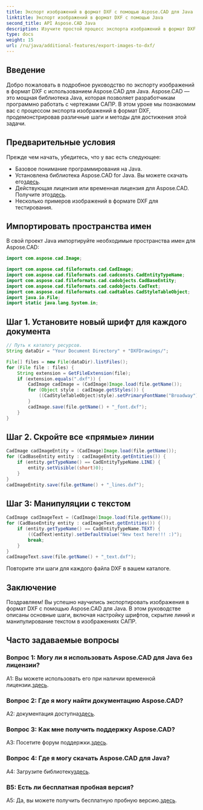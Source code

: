 ```yaml
---
title: Экспорт изображений в формат DXF с помощью Aspose.CAD для Java
linktitle: Экспорт изображений в формат DXF с помощью Java
second_title: API Aspose.CAD Java
description: Изучите простой процесс экспорта изображений в формат DXF с помощью Aspose.CAD для Java. Пошаговое руководство, часто задаваемые вопросы и многое другое.
type: docs
weight: 15
url: /ru/java/additional-features/export-images-to-dxf/
---
```

## Введение

Добро пожаловать в подробное руководство по экспорту изображений в формат DXF с использованием Aspose.CAD для Java. Aspose.CAD — это мощная библиотека Java, которая позволяет разработчикам программно работать с чертежами САПР. В этом уроке мы познакомим вас с процессом экспорта изображений в формат DXF, продемонстрировав различные шаги и методы для достижения этой задачи.

## Предварительные условия

Прежде чем начать, убедитесь, что у вас есть следующее:

- Базовое понимание программирования на Java.
-  Установлена библиотека Aspose.CAD for Java. Вы можете скачать его[здесь](https://releases.aspose.com/cad/java/).
- Действующая лицензия или временная лицензия для Aspose.CAD. Получите это[здесь](https://purchase.aspose.com/temporary-license/).
- Несколько примеров изображений в формате DXF для тестирования.

## Импортировать пространства имен

В свой проект Java импортируйте необходимые пространства имен для Aspose.CAD:

```java
import com.aspose.cad.Image;

import com.aspose.cad.fileformats.cad.CadImage;
import com.aspose.cad.fileformats.cad.cadconsts.CadEntityTypeName;
import com.aspose.cad.fileformats.cad.cadobjects.CadBaseEntity;
import com.aspose.cad.fileformats.cad.cadobjects.CadText;
import com.aspose.cad.fileformats.cad.cadtables.CadStyleTableObject;
import java.io.File;
import static java.lang.System.in;
```

## Шаг 1. Установите новый шрифт для каждого документа

```java
// Путь к каталогу ресурсов.
String dataDir = "Your Document Directory" + "DXFDrawings/";

File[] files = new File(dataDir).listFiles();
for (File file : files) {
    String extension = GetFileExtension(file);
    if (extension.equals(".dxf")) {
        CadImage cadImage = (CadImage)Image.load(file.getName());
        for (Object style : cadImage.getStyles()) {
            ((CadStyleTableObject)style).setPrimaryFontName("Broadway");
        }
        cadImage.save(file.getName() + "_font.dxf");
    }
}
```

## Шаг 2. Скройте все «прямые» линии

```java
CadImage cadImageEntity = (CadImage)Image.load(file.getName());
for (CadBaseEntity entity : cadImageEntity.getEntities()) {
    if (entity.getTypeName() == CadEntityTypeName.LINE) {
        entity.setVisible((short)0);
    }
}
cadImageEntity.save(file.getName() + "_lines.dxf");
```

## Шаг 3: Манипуляции с текстом

```java
CadImage cadImageText = (CadImage)Image.load(file.getName());
for (CadBaseEntity entity : cadImageText.getEntities()) {
    if (entity.getTypeName() == CadEntityTypeName.TEXT) {
        ((CadText)entity).setDefaultValue("New text here!!! :)");
        break;
    }
}
cadImageText.save(file.getName() + "_text.dxf");
```

Повторите эти шаги для каждого файла DXF в вашем каталоге.

## Заключение

Поздравляем! Вы успешно научились экспортировать изображения в формат DXF с помощью Aspose.CAD для Java. В этом руководстве описаны основные шаги, включая настройку шрифтов, скрытие линий и манипулирование текстом в изображениях САПР.

## Часто задаваемые вопросы

### Вопрос 1: Могу ли я использовать Aspose.CAD для Java без лицензии?

 A1: Вы можете использовать его при наличии временной лицензии.[здесь](https://purchase.aspose.com/temporary-license/).

### Вопрос 2: Где я могу найти документацию Aspose.CAD?

 A2: документация доступна[здесь](https://reference.aspose.com/cad/java/).

### Вопрос 3: Как мне получить поддержку Aspose.CAD?

 A3: Посетите форум поддержки.[здесь](https://forum.aspose.com/c/cad/19).

### Вопрос 4: Где я могу скачать Aspose.CAD для Java?

 A4: Загрузите библиотеку[здесь](https://releases.aspose.com/cad/java/).

### В5: Есть ли бесплатная пробная версия?

 A5: Да, вы можете получить бесплатную пробную версию.[здесь](https://releases.aspose.com/).